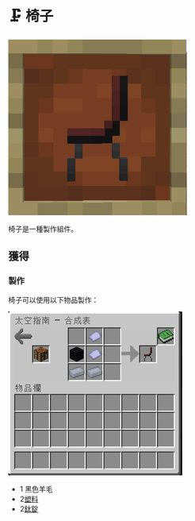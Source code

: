 # 🗜 椅子

![](<../.gitbook/assets/image (3).png>)

椅子是一種製作組件。

## 獲得

### 製作

椅子可以使用以下物品製作：

![](<../.gitbook/assets/image (5) (1).png>)

* 1 黑色羊毛
* 2[塑料](Plastic.md)
* 2[鈦錠](titanium-ingot.md)
